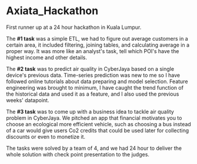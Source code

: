 # Axiata_Hackathon
First runner up at a 24 hour hackathon in Kuala Lumpur.

The **#1 task** was a simple ETL, we had to figure out average customers in a certain area, it included filtering, joining tables, and calculating average in a proper way. It was more like an analyst's task, tell which POI's have the highest income and other details.

The **#2 task** was to predict air quality in CyberJaya based on a single device's previous data. Time-series prediction was new to me so I have followed online tutorials about data preparing and model selection. Feature engineering was brought to minimum, I have caught the trend function of the historical data and used it as a feature, and I also used the previous weeks' datapoint. 

The **#3 task** was to come up with a business idea to tackle air quality problem in CyberJaya. We pitched an app that financial motivates you to choose an ecological more efficient vehicle, such as choosing a bus instead of a car would give users Co2 credits that could be used later for collecting discounts or even to monetize it. 

The tasks were solved by a team of 4, and we had 24 hour to deliver the whole solution with check point presentation to the judges. 
